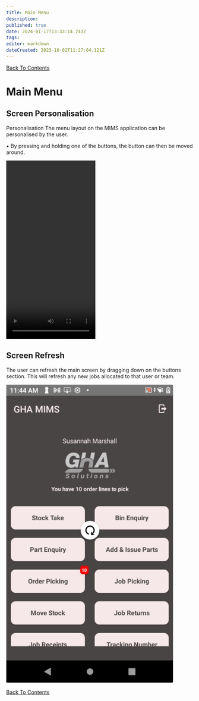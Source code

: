 ```yaml
---
title: Main Menu
description: 
published: true
date: 2024-01-17T13:33:14.743Z
tags: 
editor: markdown
dateCreated: 2023-10-02T11:27:04.121Z
---
```


[Back To Contents](./)

# Main Menu

## Screen Personalisation

Personalisation
The menu layout on the MIMS application can be personalised by the user.
 
•	By pressing and holding one of the buttons, the button can then be moved around.

<video width="240" height="480" controls>
  <source src="/mimsassets/customise_home_page.mp4" type="video/mp4">
  </video>
  
## Screen Refresh 

The user can refresh the main screen by dragging down on the buttons section. This will refresh any new jobs allocated to that user or team.

![mims_50.png](/mimsassets/mims_50.png)
  
[Back To Contents](./)
  
